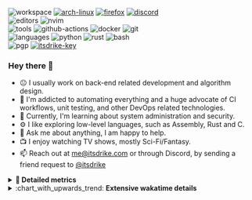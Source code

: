 ![workspace](https://img.shields.io/static/v1?label=&message=workspace:&color=555&style=flat-square)
[![arch-linux](https://img.shields.io/static/v1?logo=arch-linux&label=&message=Arch%20Linux&color=111&logoColor=AAA&style=flat-square)](https://archlinux.org)
[![firefox](https://img.shields.io/static/v1?logo=firefox-browser&label=&message=Firefox&color=111&logoColor=AAA&style=flat-square)](https://mozilla.org/en-US/firefox/)
[![discord](https://img.shields.io/static/v1?logo=discord&label=&message=Discord&color=111&logoColor=AAA&style=flat-square)](https://discord.gg/zmQ3NcSY)
<br>
![editors](https://img.shields.io/static/v1?label=&message=editors:&color=555&style=flat-square)
![nvim](https://img.shields.io/static/v1?logo=neovim&label=&message=NeoVim&color=111&logoColor=AAA&style=flat-square)
<br>
![tools](https://img.shields.io/static/v1?label=&message=tools:&color=555&style=flat-square)
![github-actions](https://img.shields.io/static/v1?logo=github-actions&label=&message=github%20actions&color=111&logoColor=AAA&style=flat-square)
![docker](https://img.shields.io/static/v1?logo=docker&label=&message=docker&color=111&logoColor=AAA&style=flat-square)
![git](https://img.shields.io/static/v1?logo=git&label=&message=git&color=111&logoColor=AAA&style=flat-square)
<br>
![languages](https://img.shields.io/static/v1?label=&message=languages:&color=555&style=flat-square)
![python](https://img.shields.io/static/v1?logo=python&label=&message=python&color=111&logoColor=AAA&style=flat-square&link=)
![rust](https://img.shields.io/static/v1?logo=rust&label=&message=rust&color=111&logoColor=AAA&style=flat-square)
![bash](https://img.shields.io/static/v1?logo=gnu-bash&label=&message=bash&color=111&logoColor=AAA&style=flat-square)
<br>
![pgp](https://img.shields.io/static/v1?label=&message=pgp:&color=555&style=flat-square)
[![itsdrike-key](https://img.shields.io/static/v1?logo=gnuprivacyguard&label=&message=0xFA2745890B7048C0&color=111&logoColor=AAA&style=flat-square)](https://github.com/ItsDrike.gpg)

<!-- Load profile visitor count, but don't display it, keep it as a private stat, no need to show off (888)-->
[](https://visitor-badge.glitch.me/badge?page_id=ItsDrike.ItsDrike)

### Hey there 👋

- :neutral_face: I usually work on back-end related development and algorithm design.
- :man: I'm addicted to automating everything and a huge advocate of CI workflows, unit testing, and other DevOps related technologies.
- :seedling: Currently, I'm learning about system administration and security.
- :gear: I like exploring low-level languages, such as Assembly, Rust and C.
- :speech_balloon: Ask me about anything, I am happy to help.
- :tv: I enjoy watching TV shows, mostly Sci-Fi/Fantasy.
- :mailbox: Reach out at [me@itsdrike.com](mailto:me@itsdrike.com) or through Discord, by sending a friend request to [@itsdrike](https://s.itsdrike.com/discord)

<details>
 <summary> <b>📌 Detailed metrics</b></summary>
 
 <table>
  <tr>
    <th>🙋 Profile Details</th>
    <th>🧮 Repositories traffic</th>
  </tr>
  <tr>
   <td>
     <img alt="" width="400" src="https://github.com/ItsDrike/ItsDrike/blob/master/metrics/profile.svg">
   </td>
   <td>
     <img alt="" width="400" src="https://github.com/ItsDrike/ItsDrike/blob/master/metrics/repositories.svg">
   </td>
  </tr>
  <tr>
    <th>📅 Isometric commit calendar</th>
    <th>🈷️ Most used languages</th>
  </tr>
  <tr>
    <td align="center">
      <img alt="" width="400" src="https://github.com/ItsDrike/ItsDrike/blob/master/metrics/isocalendar.svg">
    </td>
    <td>
      <img alt="" width="400" src="https://github.com/ItsDrike/ItsDrike/blob/master/metrics/languages.svg">
    </td>
  </tr>
  <tr>
   <th>♐ Code snippet of the day</th>
   <th>🌟 Recently starred repositories</th>
  </tr>
  <tr>
   <td align="center">
    <img alt="" width="400" src="https://github.com/ItsDrike/ItsDrike/blob/master/metrics/code_snippet.svg">
   </td>
   <td align="center">
    <img alt="" width="400" src="https://github.com/ItsDrike/ItsDrike/blob/master/metrics/starred_repos.svg">
   </td>
  </tr>
  <tr>
    <th>💡 Coding habits</th>
    <th>⏰ WakaTime plugin</th>
  </tr>
  <tr>
   <td align="center">
    <img alt="" width="400" src="https://github.com/ItsDrike/ItsDrike/blob/master/metrics/habits.svg">
   </td>
   <td align="center">
     <img alt="" width="400" src="https://github.com/ItsDrike/ItsDrike/blob/master/metrics/wakatime.svg">
   </td>
  </tr>
 </table>
</details>

<details>
 <summary>:chart_with_upwards_trend: <b>Extensive wakatime details</b></summary>
 
<!--START_SECTION:waka-->
![Code Time](http://img.shields.io/badge/Code%20Time-4%2C630%20hrs%208%20mins-blue)

**I'm a Night 🦉** 

```text
🌞 Morning                979 commits         ██░░░░░░░░░░░░░░░░░░░░░░░   08.26 % 
🌆 Daytime                3613 commits        ████████░░░░░░░░░░░░░░░░░   30.48 % 
🌃 Evening                4498 commits        █████████░░░░░░░░░░░░░░░░   37.94 % 
🌙 Night                  2765 commits        ██████░░░░░░░░░░░░░░░░░░░   23.32 % 
```
📅 **I'm Most Productive on Monday** 

```text
Monday                   2087 commits        ████░░░░░░░░░░░░░░░░░░░░░   17.60 % 
Tuesday                  1735 commits        ████░░░░░░░░░░░░░░░░░░░░░   14.64 % 
Wednesday                1786 commits        ████░░░░░░░░░░░░░░░░░░░░░   15.07 % 
Thursday                 1499 commits        ███░░░░░░░░░░░░░░░░░░░░░░   12.64 % 
Friday                   1453 commits        ███░░░░░░░░░░░░░░░░░░░░░░   12.26 % 
Saturday                 1484 commits        ███░░░░░░░░░░░░░░░░░░░░░░   12.52 % 
Sunday                   1811 commits        ████░░░░░░░░░░░░░░░░░░░░░   15.28 % 
```


📊 **This Week I Spent My Time On** 

```text
💬 Programming Languages: 
Python                   5 hrs 10 mins       █████████░░░░░░░░░░░░░░░░   36.38 % 
C++                      2 hrs 56 mins       █████░░░░░░░░░░░░░░░░░░░░   20.64 % 
Nix                      2 hrs 49 mins       █████░░░░░░░░░░░░░░░░░░░░   19.92 % 
Rust                     1 hr 25 mins        ███░░░░░░░░░░░░░░░░░░░░░░   10.06 % 
TOML                     55 mins             ██░░░░░░░░░░░░░░░░░░░░░░░   06.52 % 

🔥 Editors: 
Neovim                   14 hrs 13 mins      █████████████████████████   100.00 % 

💻 Operating System: 
Linux                    14 hrs 13 mins      █████████████████████████   100.00 % 
```

**I Mostly Code in Python** 

```text
C++                      7 repos             ███░░░░░░░░░░░░░░░░░░░░░░   10.14 % 
Lua                      5 repos             ██░░░░░░░░░░░░░░░░░░░░░░░   07.25 % 
C#                       2 repos             █░░░░░░░░░░░░░░░░░░░░░░░░   02.90 % 
Nix                      1 repo              ░░░░░░░░░░░░░░░░░░░░░░░░░   01.45 % 
Java                     1 repo              ░░░░░░░░░░░░░░░░░░░░░░░░░   01.45 % 
```




 Last Updated on 20/05/2024 01:24:33 UTC
<!--END_SECTION:waka-->

</details>
